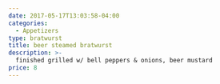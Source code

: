 ```yaml
---
date: 2017-05-17T13:03:58-04:00
categories:
  - Appetizers
type: bratwurst
title: beer steamed bratwurst
description: >-
  finished grilled w/ bell peppers & onions, beer mustard
price: 8
---
```

